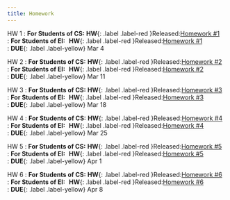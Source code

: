 ```yaml
---
title: Homework
---
```


HW 1
: **For Students of CS:** **HW**{: .label .label-red }Released:[Homework #1](https://basics.sjtu.edu.cn/~yangqizhe/pdf/la2024s/homework/LA-hw1forCS.pdf)  
: **For Students of  EI:**&thinsp;&thinsp; **HW**{: .label .label-red }Released:[Homework #1](https://basics.sjtu.edu.cn/~yangqizhe/pdf/la2024s/homework/LA-hw1forEI.pdf)  
: **DUE**{: .label .label-yellow} Mar 4

HW 2
: **For Students of CS:** **HW**{: .label .label-red }Released:[Homework #2](https://basics.sjtu.edu.cn/~yangqizhe/pdf/la2024s/homework/LA-hw2forCS.pdf)  
: **For Students of  EI:**&thinsp;&thinsp; **HW**{: .label .label-red }Released:[Homework #2](https://basics.sjtu.edu.cn/~yangqizhe/pdf/la2024s/homework/LA-hw2forEI.pdf)  
: **DUE**{: .label .label-yellow} Mar 11

HW 3
: **For Students of CS:** **HW**{: .label .label-red }Released:[Homework #3](https://basics.sjtu.edu.cn/~yangqizhe/pdf/la2024s/homework/LA-hw3forCS.pdf)  
: **For Students of  EI:**&thinsp;&thinsp; **HW**{: .label .label-red }Released:[Homework #3](https://basics.sjtu.edu.cn/~yangqizhe/pdf/la2024s/homework/LA-hw3forEI.pdf)  
: **DUE**{: .label .label-yellow} Mar 18
  
HW 4
: **For Students of CS:** **HW**{: .label .label-red }Released:[Homework #4](https://basics.sjtu.edu.cn/~yangqizhe/pdf/la2024s/homework/LA-hw4forCS.pdf)  
: **For Students of  EI:**&thinsp;&thinsp; **HW**{: .label .label-red }Released:[Homework #4](https://basics.sjtu.edu.cn/~yangqizhe/pdf/la2024s/homework/LA-hw4forEI.pdf)  
: **DUE**{: .label .label-yellow} Mar 25

HW 5
: **For Students of CS:** **HW**{: .label .label-red }Released:[Homework #5](https://basics.sjtu.edu.cn/~yangqizhe/pdf/la2024s/homework/LA-hw5forCS.pdf)  
: **For Students of  EI:**&thinsp;&thinsp; **HW**{: .label .label-red }Released:[Homework #5](https://basics.sjtu.edu.cn/~yangqizhe/pdf/la2024s/homework/LA-hw5forEI.pdf)  
: **DUE**{: .label .label-yellow} Apr 1

HW 6
: **For Students of CS:** **HW**{: .label .label-red }Released:[Homework #6](https://basics.sjtu.edu.cn/~yangqizhe/pdf/la2024s/homework/LA-hw6forCS.pdf)  
: **For Students of  EI:**&thinsp;&thinsp; **HW**{: .label .label-red }Released:[Homework #6](https://basics.sjtu.edu.cn/~yangqizhe/pdf/la2024s/homework/LA-hw6forEI.pdf)  
: **DUE**{: .label .label-yellow} Apr 8